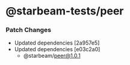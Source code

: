 # @starbeam-tests/peer

### Patch Changes

- Updated dependencies [2a957e5]
- Updated dependencies [e03c2a0]
  - @starbeam/peer@1.0.1
